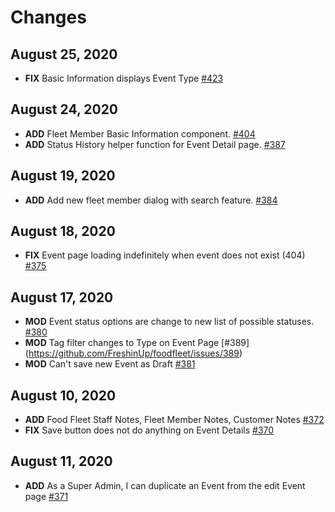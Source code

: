# Changes
## August 25, 2020
- **FIX** Basic Information displays Event Type [#423](https://github.com/FreshinUp/foodfleet/issues/423)

## August 24, 2020
- **ADD** Fleet Member Basic Information component. [#404](https://github.com/FreshinUp/foodfleet/issues/404)
- **ADD** Status History helper function for Event Detail page. [#387](https://github.com/FreshinUp/foodfleet/issues/387)

## August 19, 2020
- **ADD** Add new fleet member dialog with search feature. [#384](https://github.com/FreshinUp/foodfleet/issues/384)

## August 18, 2020
- **FIX** Event page loading indefinitely when event does not exist (404) [#375](https://github.com/FreshinUp/foodfleet/issues/375)

## August 17, 2020
- **MOD** Event status options are change to new list of possible statuses. [#380](https://github.com/FreshinUp/foodfleet/issues/380)
- **MOD** Tag filter changes to Type on Event Page [#389] (https://github.com/FreshinUp/foodfleet/issues/389)
- **MOD** Can't save new Event as Draft [#381](https://github.com/FreshinUp/foodfleet/issues/381)


## August 10, 2020
- **ADD** Food Fleet Staff Notes, Fleet Member Notes, Customer Notes [#372](https://github.com/FreshinUp/foodfleet/issues/372)
- **FIX** Save button does not do anything on Event Details [#370](https://github.com/FreshinUp/foodfleet/issues/370)


## August 11, 2020
- **ADD** As a Super Admin, I can duplicate an Event from the edit Event page [#371](https://github.com/FreshinUp/foodfleet/issues/371)
